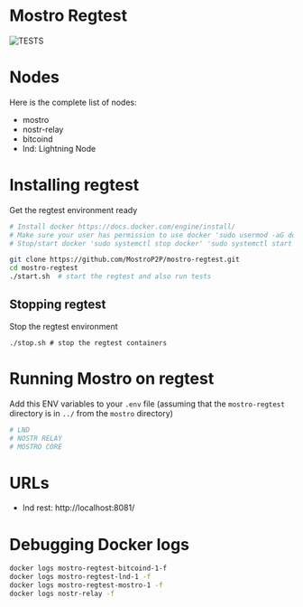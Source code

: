 # Mostro Regtest

![TESTS](https://github.com/lnbits/legend-regtest-enviroment/actions/workflows/ci.yml/badge.svg)

# Nodes

Here is the complete list of nodes:
* mostro
* nostr-relay
* bitcoind
* lnd: Lightning Node

# Installing regtest 
Get the regtest environment ready
```sh
# Install docker https://docs.docker.com/engine/install/
# Make sure your user has permission to use docker 'sudo usermod -aG docker ${USER}' then reboot
# Stop/start docker 'sudo systemctl stop docker' 'sudo systemctl start docker'

git clone https://github.com/MostroP2P/mostro-regtest.git
cd mostro-regtest
./start.sh  # start the regtest and also run tests
```
## Stopping regtest
Stop the regtest environment
```
./stop.sh # stop the regtest containers
```

# Running Mostro on regtest
Add this ENV variables to your `.env` file (assuming that the `mostro-regtest` directory is in `../` from the `mostro` directory)
```sh
# LND
# NOSTR RELAY
# MOSTRO CORE
```


# URLs

* lnd rest: http://localhost:8081/

# Debugging Docker logs
```sh
docker logs mostro-regtest-bitcoind-1-f
docker logs mostro-regtest-lnd-1 -f
docker logs mostro-regtest-mostro-1 -f
docker logs nostr-relay -f
```
